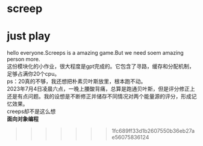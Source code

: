 # screep
 just play 
=======

hello everyone.Screeps is a amazing game.But we need soem amazing person more.  
这份模块化的小作业，很大程度是gpt完成的。它包含了寻路，缓存和分配机制，足够占满你20个cpu。  
ps：20真的不够，我还想把朴素贝叶斯放里，根本跑不动。  
2023年7月4日凌晨六点，一晚上腰酸背痛，总算是跑通贝叶斯，但是评分修正上还是有点问题。我的设想是不断修正并储存不同情况对两个能量源的评分，形成记忆效果。  
creeps却不是这么想  
**面向对象编程**  
>>>>>>> 1fc689ff33d1b2607550b36eb27ae56075836124
